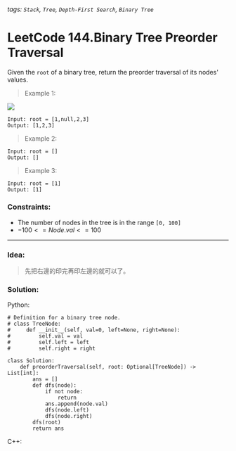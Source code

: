 ###### tags: `Stack`, `Tree`, `Depth-First Search`, `Binary Tree`

# LeetCode 144.Binary Tree Preorder Traversal

Given the ```root``` of a binary tree, return the preorder traversal of its nodes' values.  
  
 

>Example 1:  

![](https://assets.leetcode.com/uploads/2020/09/15/inorder_1.jpg)
```
Input: root = [1,null,2,3]
Output: [1,2,3]
```
>Example 2:
```
Input: root = []
Output: []
```
>Example 3:
```
Input: root = [1]
Output: [1]
```
 

### Constraints:

- The number of nodes in the tree is in the range ```[0, 100]```
- $-100 <= Node.val <= 100$
---
### Idea:
>先把右邊的印完再印左邊的就可以了。
### Solution:

Python:
```python=
# Definition for a binary tree node.
# class TreeNode:
#     def __init__(self, val=0, left=None, right=None):
#         self.val = val
#         self.left = left
#         self.right = right

class Solution:
    def preorderTraversal(self, root: Optional[TreeNode]) -> List[int]:
        ans = []
        def dfs(node):
            if not node:
                return
            ans.append(node.val)
            dfs(node.left)
            dfs(node.right)
        dfs(root)
        return ans
```

C++:
```cpp=
```